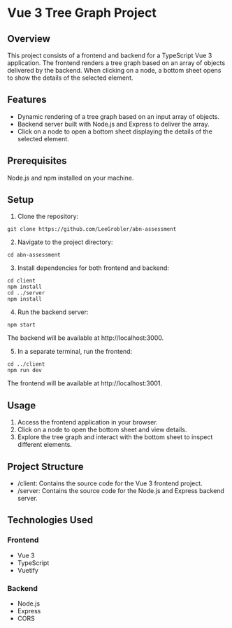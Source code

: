 # Vue 3 Tree Graph Project

## Overview

This project consists of a frontend and backend for a TypeScript Vue 3 application. The frontend renders a tree graph based on an array of objects delivered by the backend. When clicking on a node, a bottom sheet opens to show the details of the selected element.

## Features

- Dynamic rendering of a tree graph based on an input array of objects.
- Backend server built with Node.js and Express to deliver the array.
- Click on a node to open a bottom sheet displaying the details of the selected element.

## Prerequisites

Node.js and npm installed on your machine.

## Setup

1. Clone the repository:

```
git clone https://github.com/LeeGrobler/abn-assessment
```

2. Navigate to the project directory:

```
cd abn-assessment
```

3. Install dependencies for both frontend and backend:

```
cd client
npm install
cd ../server
npm install
```

4. Run the backend server:

```
npm start
```

The backend will be available at http://localhost:3000.

5. In a separate terminal, run the frontend:

```
cd ../client
npm run dev
```

The frontend will be available at http://localhost:3001.

## Usage

1. Access the frontend application in your browser.
2. Click on a node to open the bottom sheet and view details.
3. Explore the tree graph and interact with the bottom sheet to inspect different elements.

## Project Structure

- /client: Contains the source code for the Vue 3 frontend project.
- /server: Contains the source code for the Node.js and Express backend server.

## Technologies Used

### Frontend

- Vue 3
- TypeScript
- Vuetify

### Backend

- Node.js
- Express
- CORS
